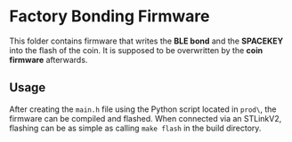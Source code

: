 # Factory Bonding Firmware
This folder contains firmware that writes the **BLE bond** and the **SPACEKEY** into the flash of the coin. It is supposed to be overwritten by the **coin firmware** afterwards.

## Usage
After creating the `main.h` file using the Python script located in `prod\`, the firmware can be compiled and flashed.
When connected via an STLinkV2, flashing can be as simple as calling `make flash` in the build directory.
